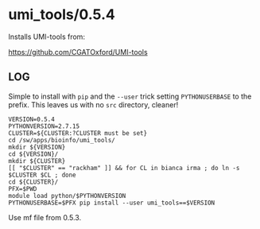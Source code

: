 umi_tools/0.5.4
===============

Installs UMI-tools from:

<https://github.com/CGATOxford/UMI-tools>

LOG
---

Simple to install with `pip` and the `--user` trick setting `PYTHONUSERBASE` to the prefix.
This leaves us with no `src` directory, cleaner!

    VERSION=0.5.4
    PYTHONVERSION=2.7.15
    CLUSTER=${CLUSTER:?CLUSTER must be set}
    cd /sw/apps/bioinfo/umi_tools/
    mkdir ${VERSION}
    cd ${VERSION}/
    mkdir ${CLUSTER}
    [[ "$CLUSTER" == "rackham" ]] && for CL in bianca irma ; do ln -s $CLUSTER $CL ; done
    cd ${CLUSTER}/
    PFX=$PWD
    module load python/$PYTHONVERSION
    PYTHONUSERBASE=$PFX pip install --user umi_tools==$VERSION

Use mf file from 0.5.3.

